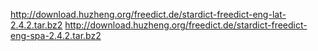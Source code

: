 <http://download.huzheng.org/freedict.de/stardict-freedict-eng-lat-2.4.2.tar.bz2>
<http://download.huzheng.org/freedict.de/stardict-freedict-eng-spa-2.4.2.tar.bz2>

